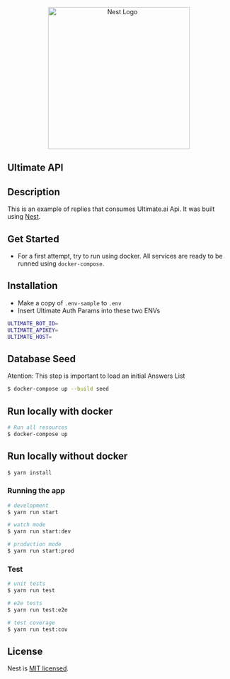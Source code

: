 <p align="center">
  <a href="http://nestjs.com/" target="blank"><img src="https://nestjs.com/img/logo_text.svg" width="320" alt="Nest Logo" /></a>
</p>

## Ultimate API

## Description

This is an example of replies that consumes Ultimate.ai Api. It was built using [Nest](https://github.com/nestjs/nest).

## Get Started

- For a first attempt, try to run using docker. All services are ready to be runned using `docker-compose`.

## Installation

- Make a copy of `.env-sample` to `.env`
- Insert Ultimate Auth Params into these two ENVs

```bash
ULTIMATE_BOT_ID=
ULTIMATE_APIKEY=
ULTIMATE_HOST=
```

## Database Seed

Atention: This step is important to load an initial Answers List

```bash
$ docker-compose up --build seed
```

## Run locally with docker

```bash
# Run all resources
$ docker-compose up
```

## Run locally without docker

```bash
$ yarn install
```

### Running the app

```bash
# development
$ yarn run start

# watch mode
$ yarn run start:dev

# production mode
$ yarn run start:prod
```

### Test

```bash
# unit tests
$ yarn run test

# e2e tests
$ yarn run test:e2e

# test coverage
$ yarn run test:cov
```


## License

Nest is [MIT licensed](LICENSE).
